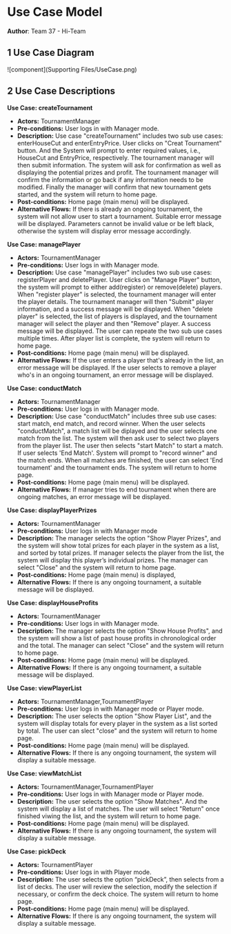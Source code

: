 # Use Case Model

**Author**: Team 37 - Hi-Team

## 1 Use Case Diagram

![component](Supporting Files/UseCase.png)

## 2 Use Case Descriptions


**Use Case: createTournament**  
- **Actors:**  TournamentManager
- **Pre-conditions:**  User logs in with Manager mode.
- **Description:**  Use case "createTournament" includes two sub use cases: enterHouseCut and enterEntryPrice. User clicks on "Creat Tournament" button. And the System will prompt to enter required values, i.e., HouseCut and EntryPrice, respectively. The tournament manager will then submit information. The system will ask for confirmation as well as displaying the potential prizes and profit. The tournament manager will confirm the information or go back if any information needs to be modified. Finally the manager will confirm that new tournament gets started, and the system will return to home page.
- **Post-conditions:**  Home page (main menu) will be displayed.
- **Alternative Flows:**  If there is already an ongoing tournament, the system will not allow user to start a tournament. Suitable  error message will be displayed. Parameters cannot be invalid value or be left black, otherwise the system will display error message accordingly.

**Use Case: managePlayer**  
- **Actors:**  TournamentManager
- **Pre-conditions:**  User logs in with Manager mode.
- **Description:**  Use case "managePlayer" includes two sub use cases: registerPlayer and deletePlayer. User clicks on "Manage Player" button, the system will prompt to either add(register) or remove(delete) players. When "register player" is selected, the tournament manager will enter the player details. The tournament manager will then "Submit" player information, and a success message will be displayed. When "delete player" is selected, the list of players is displayed, and the tournament manager will select the player and then "Remove" player. A success message will be displayed. The user can repeate the two sub use cases multiple times. After player list is complete, the system will return to home page.
- **Post-conditions:**  Home page (main menu) will be displayed.
- **Alternative Flows:**  If the user enters a player that's already in the list, an error message will be displayed. If the user selects to remove a player who's in an ongoing tournament, an error message will be displayed.

**Use Case: conductMatch** 
- **Actors:**  TournamentManager
- **Pre-conditions:**  User logs in with Manager mode.
- **Description:**  Use case "conductMatch" includes three sub use cases: start match, end match, and record winner. When the user selects "conductMatch", a match list will be diplayed and the user selects one match from the list. The system will then ask user to select two players from the player list. The user then selects "start Match" to start a match. If user selects 'End Match'. System will prompt to "record winner" and the match ends. When all matches are finished, the user can select 'End tournament' and the tournament ends. The system will return to home page.
- **Post-conditions:**  Home page (main menu) will be displayed.
- **Alternative Flows:**  If manager tries to end tournament when there are ongoing matches, an error message will be displayed.

**Use Case: displayPlayerPrizes** 
- **Actors:**  TournamentManager
- **Pre-conditions:**  User logs in with Manager mode
- **Description:**  The manager selects the option "Show Player Prizes", and the system will show total prizes for each player in the system as a list, and sorted by total prizes. If manager selects the player from the list, the system will display this player’s individual prizes. The manager can select "Close" and the system will return to home page.
- **Post-conditions:**  Home page (main menu) is displayed,
- **Alternative Flows:** If there is any ongoing tournament, a suitable message will be displayed.

**Use Case: displayHouseProfits** 
- **Actors:**  TournamentManager
- **Pre-conditions:**   User logs in with Manager mode. 
- **Description:**  The manager selects the option "Show House Profits", and the system will show a list of past house profits in chronological order and the total. The manager can select "Close" and the system will return to home page.
- **Post-conditions:**  Home page (main menu) will be displayed.
- **Alternative Flows:**  If there is any ongoing tournament, a suitable message will be displayed.


**Use Case: viewPlayerList** 
- **Actors:**  TournamentManager,TournamentPlayer
- **Pre-conditions:**  User logs in with Manager mode or Player mode. 
- **Description:**  The user selects the option "Show Player List", and the system will display totals for every player in the system as a list sorted by total. The user can slect "close" and the system will return to home page.
- **Post-conditions:**  Home page (main menu) will be displayed.
- **Alternative Flows:**  If there is any ongoing tournament, the system will display a suitable message.

**Use Case: viewMatchList** 
- **Actors:**  TournamentManager,TournamentPlayer
- **Pre-conditions:**  User logs in with Manager mode or Player mode.
- **Description:**  The user selects the option "Show Matches". And the system will display a list of matches. The user will select "Return" once finished viwing the list, and the system will return to home page.
- **Post-conditions:**  Home page (main menu) will be displayed.
- **Alternative Flows:** If there is any ongoing tournament, the system will display a suitable message.

**Use Case: pickDeck** 
- **Actors:**  TournamentPlayer
- **Pre-conditions:**  User logs in with Player mode. 
- **Description:**  The user selects the option “pickDeck”, then selects from a list of decks. The user will review the selection, modify the selection if necessary, or confirm the deck choice. The system will return to home page.  
- **Post-conditions:**  Home page (main menu) will be displayed.
- **Alternative Flows:**  If there is any ongoing tournament, the system will display a suitable message.


